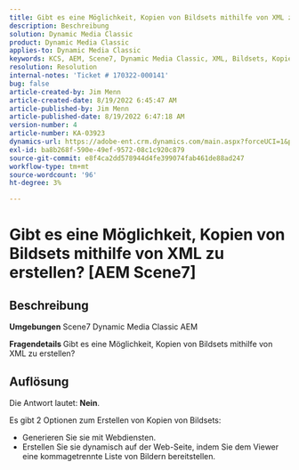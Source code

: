 ```yaml
---
title: Gibt es eine Möglichkeit, Kopien von Bildsets mithilfe von XML zu erstellen? AEM Scene7
description: Beschreibung
solution: Dynamic Media Classic
product: Dynamic Media Classic
applies-to: Dynamic Media Classic
keywords: KCS, AEM, Scene7, Dynamic Media Classic, XML, Bildsets, Kopien
resolution: Resolution
internal-notes: 'Ticket # 170322-000141'
bug: false
article-created-by: Jim Menn
article-created-date: 8/19/2022 6:45:47 AM
article-published-by: Jim Menn
article-published-date: 8/19/2022 6:47:18 AM
version-number: 4
article-number: KA-03923
dynamics-url: https://adobe-ent.crm.dynamics.com/main.aspx?forceUCI=1&pagetype=entityrecord&etn=knowledgearticle&id=e68cc88a-8a1f-ed11-b83e-0022480866ad
exl-id: ba8b268f-590e-49ef-9572-08c1c920c879
source-git-commit: e8f4ca2dd578944d4fe399074fab461de88ad247
workflow-type: tm+mt
source-wordcount: '96'
ht-degree: 3%

---
```


# Gibt es eine Möglichkeit, Kopien von Bildsets mithilfe von XML zu erstellen? [AEM Scene7]

## Beschreibung


<b>Umgebungen</b>
Scene7 Dynamic Media Classic AEM

<b>Fragendetails </b>
Gibt es eine Möglichkeit, Kopien von Bildsets mithilfe von XML zu erstellen?


## Auflösung


Die Antwort lautet: <b>Nein</b>.

Es gibt 2 Optionen zum Erstellen von Kopien von Bildsets:

- Generieren Sie sie mit Webdiensten.
- Erstellen Sie sie dynamisch auf der Web-Seite, indem Sie dem Viewer eine kommagetrennte Liste von Bildern bereitstellen.
